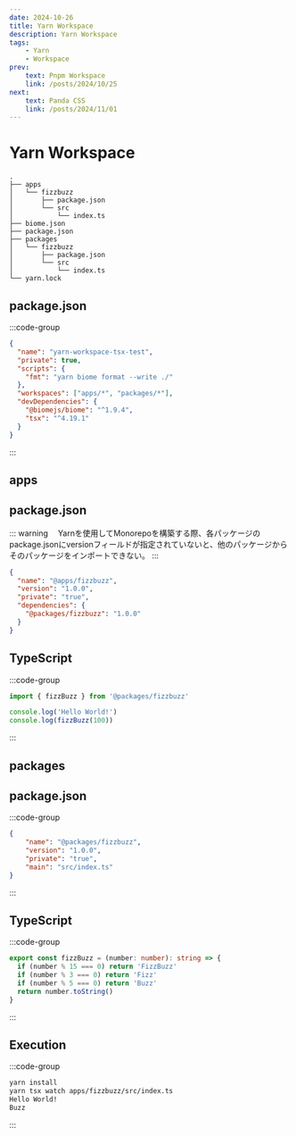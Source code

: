 ```yaml
---
date: 2024-10-26
title: Yarn Workspace
description: Yarn Workspace
tags: 
    - Yarn
    - Workspace
prev:
    text: Pnpm Workspace
    link: /posts/2024/10/25
next:
    text: Panda CSS
    link: /posts/2024/11/01
---
```


# Yarn Workspace

```
.
├── apps
│   └── fizzbuzz
│       ├── package.json
│       └── src
│           └── index.ts
├── biome.json
├── package.json
├── packages
│   └── fizzbuzz
│       ├── package.json
│       └── src
│           └── index.ts
└── yarn.lock
```

## package.json

:::code-group
```json [package.json]
{
  "name": "yarn-workspace-tsx-test",
  "private": true,
  "scripts": {
    "fmt": "yarn biome format --write ./"
  },
  "workspaces": ["apps/*", "packages/*"],
  "devDependencies": {
    "@biomejs/biome": "^1.9.4",
    "tsx": "^4.19.1"
  }
}
```
:::

## apps

## package.json

::: warning
&emsp;Yarnを使用してMonorepoを構築する際、各パッケージのpackage.jsonにversionフィールドが指定されていないと、他のパッケージからそのパッケージをインポートできない。
:::

```json [apps/fizzbuzz/package.json]
{
  "name": "@apps/fizzbuzz",
  "version": "1.0.0",
  "private": "true",
  "dependencies": {
    "@packages/fizzbuzz": "1.0.0"
  }
}
```

## TypeScript

:::code-group
```ts [apps/fizzbuzz/src/index.ts]
import { fizzBuzz } from '@packages/fizzbuzz'

console.log('Hello World!')
console.log(fizzBuzz(100))
```
:::

## packages

## package.json

:::code-group
```json [packages/fizzbuzz/package.json]
{
    "name": "@packages/fizzbuzz",
    "version": "1.0.0",
    "private": "true",
    "main": "src/index.ts"
}
```
:::

## TypeScript

:::code-group
```ts [packages/fizzbuzz/src/index.ts]
export const fizzBuzz = (number: number): string => {
  if (number % 15 === 0) return 'FizzBuzz'
  if (number % 3 === 0) return 'Fizz'
  if (number % 5 === 0) return 'Buzz'
  return number.toString()
}
```
:::

## Execution

:::code-group
```sh [yarn]
yarn install
yarn tsx watch apps/fizzbuzz/src/index.ts
Hello World!
Buzz
```
:::